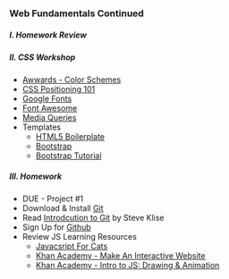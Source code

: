### Web Fundamentals Continued

##### I. Homework Review

##### II. CSS Workshop
* [Awwards - Color Schemes](http://www.awwwards.com/trendy-web-color-palettes-and-material-design-color-schemes-tools.html)
* [CSS Positioning 101](http://alistapart.com/article/css-positioning-101)
* [Google Fonts](https://www.google.com/fonts)
* [Font Awesome](http://fortawesome.github.io/Font-Awesome/icons/)
* [Media Queries](https://developer.mozilla.org/en-US/docs/Web/CSS/Media_Queries/Using_media_queries)
* Templates
	* [HTML5 Boilerplate](html5boilerplate.com)
	* [Bootstrap](http://getbootstrap.com/2.3.2/)
	* [Bootstrap Tutorial](http://www.sitepoint.com/twitter-bootstrap-tutorial-handling-complex-designs/)

##### III. Homework
* DUE - Project #1  
* Download & Install [Git](http://git-scm.com/downloads)  
* Read [Introdcution to Git](http://sklise.com/2012/09/22/introduction-to-git/) by Steve Klise  
* Sign Up for [Github](https://github.com/)
* Review JS Learning Resources
	* [Javacsript For Cats](http://jsforcats.com/)
	* [Khan Academy - Make An Interactive Website](https://www.codecademy.com/skills/make-an-interactive-website)
	* [Khan Academy - Intro to JS: Drawing & Animation](https://www.khanacademy.org/computing/computer-programming/programming)